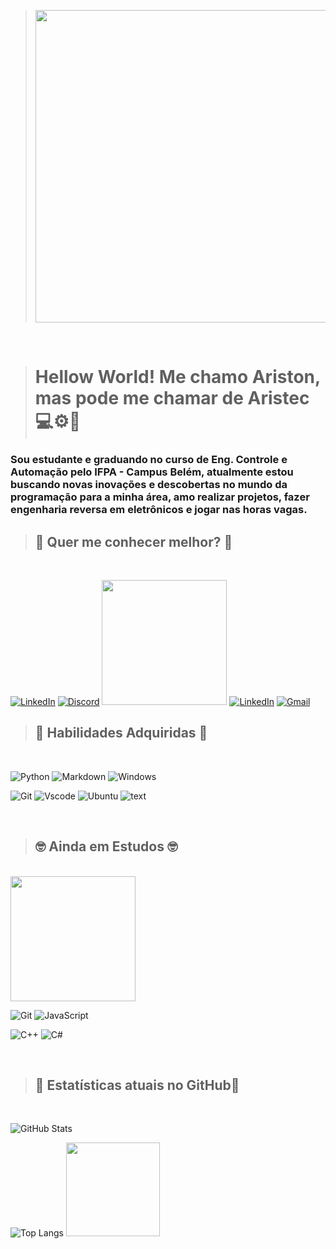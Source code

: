 > <img src = "https://i.gifer.com/7pC8.mp4" height = "500px">

<br/>

> # Hellow World! Me chamo Ariston, mas pode me chamar de **Aristec** 💻⚙🔧
### Sou estudante e graduando no curso de Eng. Controle e Automação pelo IFPA - Campus Belém, atualmente estou buscando novas inovações e descobertas no mundo da programação para a minha área, amo realizar projetos, fazer engenharia reversa em eletrônicos e jogar nas horas vagas. <br/>


> ## 📩 **Quer me conhecer melhor?** 📨
<br/>

[![LinkedIn](https://img.shields.io/badge/instagram-FFF?style=for-the-badge&logo=instagram)](https://www.instagram.com/akanato__/)
[![Discord](https://img.shields.io/badge/Discord-7289DA?style=for-the-badge&logo=discord&logoColor=white)](https://https://discord.com/channels/@akanato/)
<img src = "https://i.pinimg.com/564x/c1/9a/e5/c19ae520d804e77501fe1ac90924d576.jpg" height = "200px">
[![LinkedIn](https://img.shields.io/badge/LinkedIn-0077B5?style=for-the-badge&logo=linkedin&logoColor=white)](https://www.linkedin.com/in/ariston-monteiro-210267200/)
[![Gmail](https://img.shields.io/badge/Gmail-333333?style=for-the-badge&logo=gmail&logoColor=red)](mailto:mariston748@gmail.com)



>## 📖 **Habilidades Adquiridas** 📖
<br/>

![Python](https://img.shields.io/badge/python-3670A0?style=for-the-badge&logo=python&logoColor=ffdd54)
![Markdown](https://img.shields.io/badge/Markdown-000?style=for-the-badge&logo=markdown)
![Windows](https://img.shields.io/badge/Windows-000?style=for-the-badge&logo=windows&logoColor=2CA5E0)

![Git](https://img.shields.io/badge/GIT-E44C30?style=for-the-badge&logo=git&logoColor=white)
![Vscode](https://img.shields.io/badge/Vscode-007ACC?style=for-the-badge&logo=visual-studio-code&logoColor=white)
![Ubuntu](https://img.shields.io/badge/Ubuntu-35495E?style=for-the-badge&logo=ubuntu&logoColor=2CA5E0)
![text](https://media3.giphy.com/media/N0DkbvN66TlyFMYRlD/200w.gif)

<br/>

>## 🤓 **Ainda em Estudos** 🤓
<br/>
<img src = "https://static.wikia.nocookie.net/valorant/images/6/6a/Never_Forget_Leg_Day_Spray.gif/revision/latest?cb=20230916143521" height = "200px"> 

![Git](https://img.shields.io/badge/GIT-E44C30?style=for-the-badge&logo=git&logoColor=white)
![JavaScript](https://img.shields.io/badge/JavaScript-F7DF1E?style=for-the-badge&logo=javascript&logoColor=black)

![C++](https://img.shields.io/badge/C%2B%2B-00599C?style=for-the-badge&logo=c%2B%2B&logoColor=white) 
![C#](https://img.shields.io/badge/C%23-239120?style=for-the-badge&logo=c-sharp&logoColor=white)

 

<br/>

>## 🥇 **Estatísticas atuais no GitHub**🥇
<br/>

![GitHub Stats](https://github-readme-stats.vercel.app/api?username=Aristec1&theme=transparent&bg_color=000&border_color=f0da22&show_icons=true&icon_color=32f72f&title_color=f0da22&text_color=8d23f7)

![Top Langs](https://github-readme-stats-git-masterrstaa-rickstaa.vercel.app/api/top-langs/?username=Aristec1&layout=compact&bg_color=000&border_color=f0da22&title_color=f0da22&text_color=8d23f7)
<img src = "https://static.wikia.nocookie.net/valorant/images/2/2d/Charge_Needed_Spray.png/revision/latest?cb=20220427144237" height = "150px">

